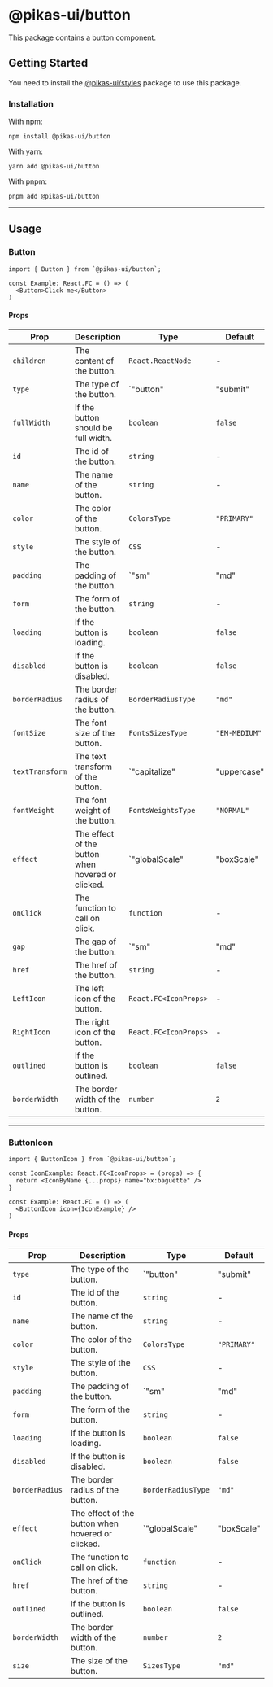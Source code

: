 # @pikas-ui/button

This package contains a button component.

## Getting Started

You need to install the [@pikas-ui/styles](../styles/README.md) package to use this package.

### Installation

With npm:

```
npm install @pikas-ui/button
```

With yarn:

```
yarn add @pikas-ui/button
```

With pnpm:

```
pnpm add @pikas-ui/button
```

---

## Usage

### Button

```tsx
import { Button } from `@pikas-ui/button`;

const Example: React.FC = () => (
  <Button>Click me</Button>
)
```

#### Props

| Prop            | Description                                       | Type                                              | Default       |
|-----------------|---------------------------------------------------|---------------------------------------------------|---------------|
| `children`      | The content of the button.                        | `React.ReactNode`                                 | -             |
| `type`          | The type of the button.                           | `"button" | "submit" | "reset"`                   | `"button"`    |
| `fullWidth`     | If the button should be full width.               | `boolean`                                         | `false`       |
| `id`            | The id of the button.                             | `string`                                          | -             |
| `name`          | The name of the button.                           | `string`                                          | -             |
| `color`         | The color of the button.                          | `ColorsType`                                      | `"PRIMARY"`   |
| `style`         | The style of the button.                          | `CSS`                                             | -             |
| `padding`       | The padding of the button.                        | `"sm" | "md" | "lg"`                              | `"md"`        |
| `form`          | The form of the button.                           | `string`                                          | -             |
| `loading`       | If the button is loading.                         | `boolean`                                         | `false`       |
| `disabled`      | If the button is disabled.                        | `boolean`                                         | `false`       |
| `borderRadius`  | The border radius of the button.                  | `BorderRadiusType`                                | `"md"`        |
| `fontSize`      | The font size of the button.                      | `FontsSizesType`                                  | `"EM-MEDIUM"` |
| `textTransform` | The text transform of the button.                 | `"capitalize" | "uppercase" | "default" | "none"` | `"default"`   |
| `fontWeight`    | The font weight of the button.                    | `FontsWeightsType`                                | `"NORMAL"`    |
| `effect`        | The effect of the button when hovered or clicked. | `"globalScale" | "boxScale" | "opacity"`          | `"opacity"`   |
| `onClick`       | The function to call on click.                    | `function`                                        | -             |
| `gap`           | The gap of the button.                            | `"sm" | "md" | "lg"`                              | `"md"`        |
| `href`          | The href of the button.                           | `string`                                          | -             |
| `LeftIcon`      | The left icon of the button.                      | `React.FC<IconProps>`                             | -             |
| `RightIcon`     | The right icon of the button.                     | `React.FC<IconProps>`                             | -             |
| `outlined`      | If the button is outlined.                        | `boolean`                                         | `false`       |
| `borderWidth`   | The border width of the button.                   | `number`                                          | `2`           |

---

### ButtonIcon

```tsx
import { ButtonIcon } from `@pikas-ui/button`;

const IconExample: React.FC<IconProps> = (props) => {
  return <IconByName {...props} name="bx:baguette" />
}

const Example: React.FC = () => (
  <ButtonIcon icon={IconExample} />
)
```

#### Props
| Prop           | Description                                       | Type                                     | Default     |
|----------------|---------------------------------------------------|------------------------------------------|-------------|
| `type`         | The type of the button.                           | `"button" | "submit" | "reset"`          | `"button"`  |
| `id`           | The id of the button.                             | `string`                                 | -           |
| `name`         | The name of the button.                           | `string`                                 | -           |
| `color`        | The color of the button.                          | `ColorsType`                             | `"PRIMARY"` |
| `style`        | The style of the button.                          | `CSS`                                    | -           |
| `padding`      | The padding of the button.                        | `"sm" | "md" | "lg"`                     | `"md"`      |
| `form`         | The form of the button.                           | `string`                                 | -           |
| `loading`      | If the button is loading.                         | `boolean`                                | `false`     |
| `disabled`     | If the button is disabled.                        | `boolean`                                | `false`     |
| `borderRadius` | The border radius of the button.                  | `BorderRadiusType`                       | `"md"`      |
| `effect`       | The effect of the button when hovered or clicked. | `"globalScale" | "boxScale" | "opacity"` | `"opacity"` |
| `onClick`      | The function to call on click.                    | `function`                               | -           |
| `href`         | The href of the button.                           | `string`                                 | -           |
| `outlined`     | If the button is outlined.                        | `boolean`                                | `false`     |
| `borderWidth`  | The border width of the button.                   | `number`                                 | `2`         |
| `size`         | The size of the button.                           | `SizesType`                              | `"md"`      |
